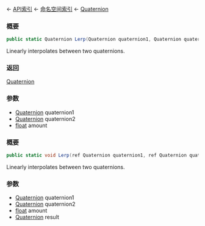 ← [API索引](Api-Index) ← [命名空间索引](Namespace-Index) ← [Quaternion](VRageMath.Quaternion)

### 概要

```csharp
public static Quaternion Lerp(Quaternion quaternion1, Quaternion quaternion2, float amount)
```

Linearly interpolates between two quaternions.

### 返回

[Quaternion](VRageMath.Quaternion)

### 参数

* [Quaternion](VRageMath.Quaternion) quaternion1
* [Quaternion](VRageMath.Quaternion) quaternion2
* [float](https://docs.microsoft.com/en-us/dotnet/api/System.Single?view=netframework-4.6) amount
### 概要

```csharp
public static void Lerp(ref Quaternion quaternion1, ref Quaternion quaternion2, float amount, out Quaternion result)
```

Linearly interpolates between two quaternions.

### 参数

* [Quaternion](VRageMath.Quaternion) quaternion1
* [Quaternion](VRageMath.Quaternion) quaternion2
* [float](https://docs.microsoft.com/en-us/dotnet/api/System.Single?view=netframework-4.6) amount
* [Quaternion](VRageMath.Quaternion) result
